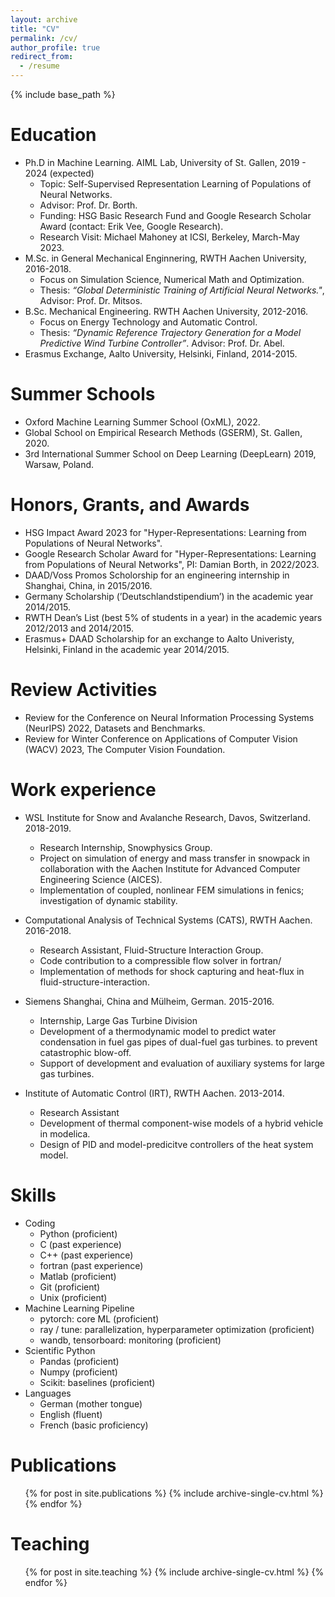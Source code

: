 ```yaml
---
layout: archive
title: "CV"
permalink: /cv/
author_profile: true
redirect_from:
  - /resume
---
```


{% include base_path %}

Education
======
* Ph.D in Machine Learning. AIML Lab, University of St. Gallen, 2019 - 2024 (expected)
  * Topic: Self-Supervised Representation Learning of Populations of Neural Networks.
  * Advisor: Prof. Dr. Borth.
  * Funding: HSG Basic Research Fund and Google Research Scholar Award (contact: Erik Vee, Google Research).
  * Research Visit: Michael Mahoney at ICSI, Berkeley, March-May 2023. 
* M.Sc. in General Mechanical Enginnering, RWTH Aachen University, 2016-2018.
  * Focus on Simulation Science, Numerical Math and Optimization. 
  * Thesis: *“Global Deterministic Training of Artificial Neural Networks."*, Advisor: Prof. Dr. Mitsos.
* B.Sc. Mechanical Engineering. RWTH Aachen University, 2012-2016.
  * Focus on Energy Technology and Automatic Control.
  * Thesis: *“Dynamic Reference Trajectory Generation for a Model Predictive Wind Turbine Controller”*. Advisor: Prof. Dr. Abel.
* Erasmus Exchange, Aalto University, Helsinki, Finland, 2014-2015.

Summer Schools
======
* Oxford Machine Learning Summer School (OxML), 2022.
* Global School on Empirical Research Methods (GSERM), St. Gallen, 2020.
* 3rd International Summer School on Deep Learning (DeepLearn) 2019, Warsaw, Poland.

Honors, Grants, and Awards
======
* HSG Impact Award 2023 for "Hyper-Representations: Learning from Populations of Neural Networks".
* Google Research Scholar Award for "Hyper-Representations: Learning from Populations of Neural Networks", PI: Damian Borth, in 2022/2023.
* DAAD/Voss Promos Scholorship for an engineering internship in Shanghai, China, in 2015/2016.
* Germany Scholarship (’Deutschlandstipendium’) in the academic year 2014/2015.
* RWTH Dean’s List (best 5% of students in a year) in the academic years 2012/2013 and 2014/2015.
* Erasmus+ DAAD Scholarship for an exchange to Aalto Univeristy, Helsinki, Finland in the academic year 2014/2015.

Review Activities
=======
* Review for the Conference on Neural Information Processing Systems (NeurIPS) 2022, Datasets and Benchmarks.  
* Review for Winter Conference on Applications of Computer Vision (WACV) 2023, The Computer Vision Foundation.  


Work experience
======
* WSL Institute for Snow and Avalanche Research, Davos, Switzerland. 2018-2019.
  * Research Internship, Snowphysics Group.
  * Project on simulation of energy and mass transfer in snowpack in collaboration with the Aachen Institute for Advanced Computer Engineering Science (AICES).
  * Implementation of coupled, nonlinear FEM simulations in fenics; investigation of dynamic stability.

* Computational Analysis of Technical Systems (CATS), RWTH Aachen. 2016-2018.
  * Research Assistant, Fluid-Structure Interaction Group.
  * Code contribution to a compressible flow solver in fortran/
  * Implementation of methods for shock capturing and heat-flux in fluid-structure-interaction.

* Siemens Shanghai, China and Mülheim, German. 2015-2016.
  * Internship, Large Gas Turbine Division
  * Development of a thermodynamic model to predict water condensation in fuel gas pipes of dual-fuel gas turbines. to prevent catastrophic blow-off.
  * Support of development and evaluation of auxiliary systems for large gas turbines.

* Institute of Automatic Control (IRT), RWTH Aachen. 2013-2014.
  * Research Assistant
  * Development of thermal component-wise models of a hybrid vehicle in modelica. 
  * Design of PID and model-predicitve controllers of the heat system model.
  

Skills
======
* Coding
  * Python (proficient)
  * C (past experience)
  * C++ (past experience)
  * fortran (past experience)
  * Matlab (proficient)
  * Git (proficient)
  * Unix (proficient)
* Machine Learning Pipeline
  * pytorch: core ML (proficient)
  * ray / tune: parallelization, hyperparameter optimization (proficient)
  * wandb, tensorboard: monitoring (proficient)
* Scientific Python
  * Pandas (proficient)
  * Numpy (proficient)
  * Scikit: baselines (proficient)
* Languages
  * German (mother tongue)
  * English (fluent)
  * French (basic proficiency)


Publications
======
  <ul>{% for post in site.publications %}
    {% include archive-single-cv.html %}
  {% endfor %}</ul>
  
<!-- Talks
======
  <ul>{% for post in site.talks %}
    {% include archive-single-talk-cv.html %}
  {% endfor %}</ul> -->
  
Teaching
======
  <ul>{% for post in site.teaching %}
    {% include archive-single-cv.html %}
  {% endfor %}</ul>
  
<!-- Service and leadership
======
* Currently signed in to 43 different slack teams -->
